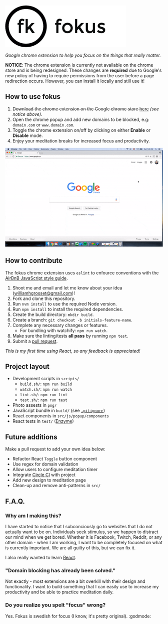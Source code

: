 ![alt-text](https://github.com/williamgrosset/fokus/blob/master/png/fokus_title.png 'fokus')  
  
*Google chrome extension to help you focus on the things that really matter.*

**NOTICE**: The chrome extension is currently not available on the chrome store and is being redesigned. These changes are **required** due to Google's new policy of having to require permissions from the user before a page redirection occurs. However, you can install it locally and still use it!

## How to use fokus
1. ~~Download the chrome extension on the Google chrome store [here]()~~ *(see notice above)*.
2. Open the chrome popup and add new domains to be blocked, e.g: `domain.com` or `www.domain.com`.
3. Toggle the chrome extension on/off by clicking on either **Enable** or **Disable** mode.
4. Enjoy your meditation breaks for increased focus and productivity.  

![](https://github.com/williamgrosset/fokus/blob/master/png/example.gif)

## How to contribute
The fokus chrome extension uses `eslint` to enfource conventions with the [AirBnB JavaScript style guide](https://github.com/airbnb/javascript).

1. Shoot me and email and let me know about your idea (williamhgrosset@gmail.com)!
2. Fork and clone this repository.
3. Run `nvm install` to use the required Node version.
4. Run `npm install` to install the required dependencies.
5. Create the build directory: `mkdir build`.
6. Create a branch: `git checkout -b initials-feature-name`.
7. Complete any necessary changes or features. 
    + For bundling with watchify: `npm run watch`.
8. Make sure the linting/tests **all pass** by running `npm test`.
9. Submit a [pull request](https://help.github.com/articles/creating-a-pull-request-from-a-fork/).

*This is my first time using React, so any feedback is appreciated!*

## Project layout
+ Development scripts in `scripts/`
  * `build.sh/`: `npm run build`
  * `watch.sh/`: `npm run watch`
  * `lint.sh/`: `npm run lint`
  * `test.sh/`: `npm run test`
+ Photo assests in `png/`
+ JavaScript bundle in `build/` (see [`.gitignore`](https://github.com/williamgrosset/fokus/blob/master/.gitignore#L5))
+ React components in ```src/js/popup/components```
+ React tests in ```test/``` ([Enzyme](https://github.com/airbnb/enzyme))

## Future additions
Make a pull request to add your own idea below:
+ Refactor React `Toggle` button component
+ Use regex for domain validation
+ Allow users to configure meditation timer
+ Integrate [Circle CI](https://circleci.com/) with project
+ Add new design to meditation page
+ Clean-up and remove anti-patterns in `src/`

## F.A.Q.
### Why am I making this?
I have started to notice that I subconciously go to websites that I do not actually want to be on. Individuals seek stimulus, so we happen to distract our mind when we get bored. Whether it is Facebook, Twitch, Reddit, or any other domain - when I am working, I want to be completely focused on what is currently important. We are all guilty of this, but we can fix it. 

I also really wanted to learn [React](https://facebook.github.io/react/).

### "Domain blocking has already been solved."
Not exactly - most extensions are a bit overkill with their design and functionality. I want to build something that I can easily use to increase my productivity and be able to practice meditation daily.

### Do you realize you spelt "focus" wrong?
Yes. Fokus is swedish for focus (I know, it's pretty original). :godmode:
